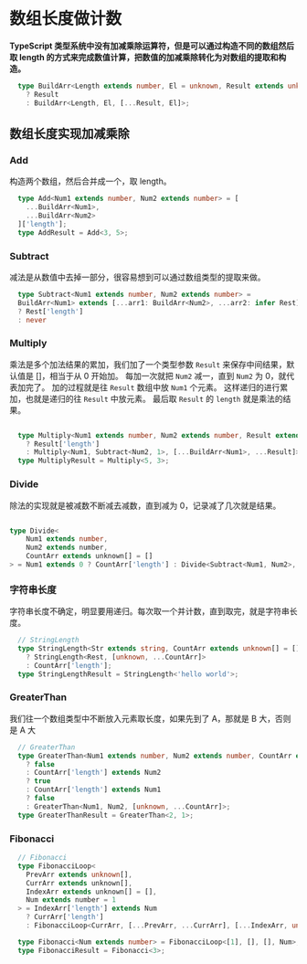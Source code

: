 # 数组长度做计数

**TypeScript 类型系统中没有加减乘除运算符，但是可以通过构造不同的数组然后取 length 的方式来完成数值计算，把数值的加减乘除转化为对数组的提取和构造。**

```typescript
  type BuildArr<Length extends number, El = unknown, Result extends unknown[] = []> = Result['length'] extends Length
    ? Result
    : BuildArr<Length, El, [...Result, El]>;
```

## 数组长度实现加减乘除

### Add

构造两个数组，然后合并成一个，取 length。

```typescript
  type Add<Num1 extends number, Num2 extends number> = [
    ...BuildArr<Num1>,
    ...BuildArr<Num2>
  ]['length'];
  type AddResult = Add<3, 5>;
```

### Subtract

减法是从数值中去掉一部分，很容易想到可以通过数组类型的提取来做。

```typescript
  type Subtract<Num1 extends number, Num2 extends number> = 
  BuildArr<Num1> extends [...arr1: BuildArr<Num2>, ...arr2: infer Rest]
  ? Rest['length']
  : never
```

### Multiply

乘法是多个加法结果的累加，我们加了一个类型参数 `Result` 来保存中间结果，默认值是 []，相当于从 0 开始加。
每加一次就把 `Num2` 减一，直到 `Num2` 为 0，就代表加完了。
加的过程就是往 `Result` 数组中放 `Num1` 个元素。
这样递归的进行累加，也就是递归的往 `Result` 中放元素。
最后取 `Result` 的 `length` 就是乘法的结果。

```typescript

  type Multiply<Num1 extends number, Num2 extends number, Result extends unknown[] = []> = Num2 extends 0
    ? Result['length']
    : Multiply<Num1, Subtract<Num2, 1>, [...BuildArr<Num1>, ...Result]>;
  type MultiplyResult = Multiply<5, 3>;

```

### Divide

除法的实现就是被减数不断减去减数，直到减为 0，记录减了几次就是结果。

```typescript

type Divide<
    Num1 extends number,
    Num2 extends number,
    CountArr extends unknown[] = []
> = Num1 extends 0 ? CountArr['length'] : Divide<Subtract<Num1, Num2>, Num2, [unknown, ...CountArr]>;

```

### 字符串长度

字符串长度不确定，明显要用递归。每次取一个并计数，直到取完，就是字符串长度。

```typescript
  // StringLength
  type StringLength<Str extends string, CountArr extends unknown[] = []> = Str extends `${string}${infer Rest}`
    ? StringLength<Rest, [unknown, ...CountArr]>
    : CountArr['length'];
  type StringLengthResult = StringLength<'hello world'>;
```

### GreaterThan

我们往一个数组类型中不断放入元素取长度，如果先到了 A，那就是 B 大，否则是 A 大

```typescript
  // GreaterThan
  type GreaterThan<Num1 extends number, Num2 extends number, CountArr extends unknown[] = []> = Num1 extends Num2
    ? false
    : CountArr['length'] extends Num2
    ? true
    : CountArr['length'] extends Num1
    ? false
    : GreaterThan<Num1, Num2, [unknown, ...CountArr]>;
  type GreaterThanResult = GreaterThan<2, 1>;
```

### Fibonacci

```typescript
  // Fibonacci
  type FibonacciLoop<
    PrevArr extends unknown[],
    CurrArr extends unknown[],
    IndexArr extends unknown[] = [],
    Num extends number = 1
  > = IndexArr['length'] extends Num
    ? CurrArr['length']
    : FibonacciLoop<CurrArr, [...PrevArr, ...CurrArr], [...IndexArr, unknown], Num>;

  type Fibonacci<Num extends number> = FibonacciLoop<[1], [], [], Num>;
  type FibonacciResult = Fibonacci<3>;
```
